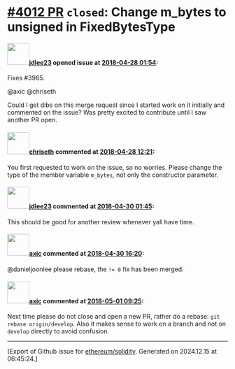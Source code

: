 # [\#4012 PR](https://github.com/ethereum/solidity/pull/4012) `closed`: Change m_bytes to unsigned in FixedBytesType

#### <img src="https://avatars.githubusercontent.com/u/13317855?u=95fd5f37958a68275885a9c2153245772d61e57a&v=4" width="50">[jdlee23](https://github.com/jdlee23) opened issue at [2018-04-28 01:54](https://github.com/ethereum/solidity/pull/4012):

Fixes #3965.

@axic @chriseth 

Could I get dibs on this merge request since I started work on it initially and commented on the issue? Was pretty excited to contribute until I saw another PR open.  


#### <img src="https://avatars.githubusercontent.com/u/9073706?v=4" width="50">[chriseth](https://github.com/chriseth) commented at [2018-04-28 12:21](https://github.com/ethereum/solidity/pull/4012#issuecomment-385170985):

You first requested to work on the issue, so no worries. Please change the type of the member variable `m_bytes`, not only the constructor parameter.

#### <img src="https://avatars.githubusercontent.com/u/13317855?u=95fd5f37958a68275885a9c2153245772d61e57a&v=4" width="50">[jdlee23](https://github.com/jdlee23) commented at [2018-04-30 01:45](https://github.com/ethereum/solidity/pull/4012#issuecomment-385299832):

This should be good for another review whenever yall have time.

#### <img src="https://avatars.githubusercontent.com/u/20340?v=4" width="50">[axic](https://github.com/axic) commented at [2018-04-30 16:20](https://github.com/ethereum/solidity/pull/4012#issuecomment-385450141):

@danieljoonlee please rebase, the `!= 0` fix has been merged.

#### <img src="https://avatars.githubusercontent.com/u/20340?v=4" width="50">[axic](https://github.com/axic) commented at [2018-05-01 09:25](https://github.com/ethereum/solidity/pull/4012#issuecomment-385633092):

Next time please do not close and open a new PR, rather do a rebase: `git rebase origin/develop`. Also it makes sense to work on a branch and not on `develop` directly to avoid confusion.


-------------------------------------------------------------------------------



[Export of Github issue for [ethereum/solidity](https://github.com/ethereum/solidity). Generated on 2024.12.15 at 06:45:24.]
